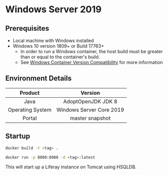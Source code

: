 # Windows Server 2019

## Prerequisites

- Local machine with Windows installed
- Windows 10 version 1809+ or Build 17763+
  - In order to run a Windows container, the host build must be greater than
    or equal to the container's build.
  - See [Windows Container Version Compatibility](https://docs.microsoft.com/en-us/virtualization/windowscontainers/deploy-containers/version-compatibility) for more information

## Environment Details

|Product|Version|
|:-----:|:-----:|
|Java|AdoptOpenJDK JDK 8|
|Operating System|Windows Server Core 2019|
|Portal| master snapshot|

## Startup

```bash
docker build -t <tag> .

docker run -p 8080:8080 -d <tag>:latest
```

This will start up a Liferay instance on Tomcat using HSQLDB.